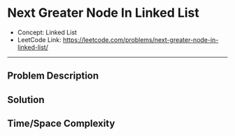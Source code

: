 # Next Greater Node In Linked List

- Concept: Linked List
- LeetCode Link: https://leetcode.com/problems/next-greater-node-in-linked-list/

---

## Problem Description

## Solution

## Time/Space Complexity

